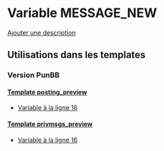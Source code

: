 # Variable MESSAGE_NEW
[Ajouter une description](https://fa-tvars.appspot.com/var/MESSAGE_NEW)

## Utilisations dans les templates

### Version PunBB

#### [Template posting_preview](punbb/posting_preview.md#readme)
* [Variable &agrave; la ligne 16](../punbb/posting_preview.tpl#L16)

#### [Template privmsgs_preview](punbb/privmsgs_preview.md#readme)
* [Variable &agrave; la ligne 16](../punbb/privmsgs_preview.tpl#L16)